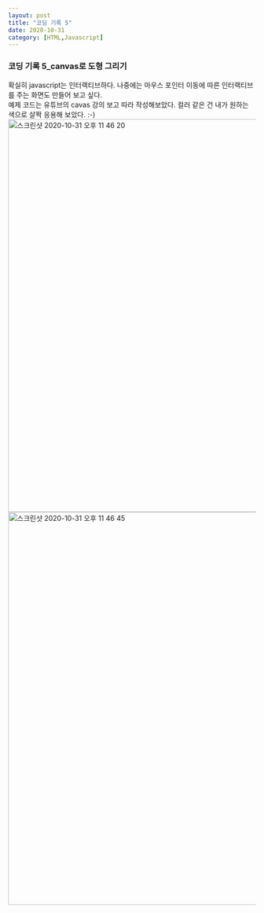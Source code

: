 ```yaml
---
layout: post
title: "코딩 기록 5"
date: 2020-10-31
category: [HTML,Javascript]
---
```


<h3>코딩 기록 5_canvas로 도형 그리기</h3>
확실히 javascript는 인터랙티브하다. 나중에는 마우스 포인터 이동에 따른 인터랙티브를 주는 화면도 만들어 보고 싶다.
<br>예제 코드는 유튜브의 cavas 강의 보고 따라 작성해보았다. 컬러 같은 건 내가 원하는 색으로 살짝 응용해 보았다. :-)

<img width="800" alt="스크린샷 2020-10-31 오후 11 46 20" src="https://user-images.githubusercontent.com/49034615/97782185-6dda3b00-1bd3-11eb-98ed-6e874fd4f608.png">
<img width="800" alt="스크린샷 2020-10-31 오후 11 46 45" src="https://user-images.githubusercontent.com/49034615/97782216-a24df700-1bd3-11eb-8898-3bc105c25283.png">
